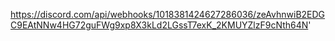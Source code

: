 https://discord.com/api/webhooks/1018381424627286036/zeAvhnwiB2EDGC9EAtNNw4HG72guFWg9xp8X3kLd2LGssT7exK_2KMUYZlzF9cNth64N'
